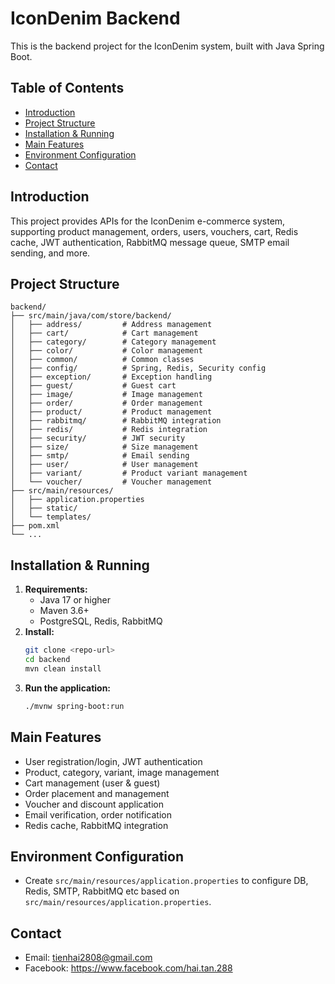 
# IconDenim Backend

This is the backend project for the IconDenim system, built with Java Spring Boot.

## Table of Contents
- [Introduction](#introduction)
- [Project Structure](#project-structure)
- [Installation & Running](#installation--running)
- [Main Features](#main-features)
- [Environment Configuration](#environment-configuration)
- [Contact](#contact)

## Introduction
This project provides APIs for the IconDenim e-commerce system, supporting product management, orders, users, vouchers, cart, Redis cache, JWT authentication, RabbitMQ message queue, SMTP email sending, and more.

## Project Structure
```
backend/
├── src/main/java/com/store/backend/
│   ├── address/         # Address management
│   ├── cart/            # Cart management
│   ├── category/        # Category management
│   ├── color/           # Color management
│   ├── common/          # Common classes
│   ├── config/          # Spring, Redis, Security config
│   ├── exception/       # Exception handling
│   ├── guest/           # Guest cart
│   ├── image/           # Image management
│   ├── order/           # Order management
│   ├── product/         # Product management
│   ├── rabbitmq/        # RabbitMQ integration
│   ├── redis/           # Redis integration
│   ├── security/        # JWT security
│   ├── size/            # Size management
│   ├── smtp/            # Email sending
│   ├── user/            # User management
│   ├── variant/         # Product variant management
│   └── voucher/         # Voucher management
├── src/main/resources/
│   ├── application.properties
│   ├── static/
│   └── templates/
├── pom.xml
└── ...
```

## Installation & Running
1. **Requirements:**
   - Java 17 or higher
   - Maven 3.6+
   - PostgreSQL, Redis, RabbitMQ
2. **Install:**
   ```bash
   git clone <repo-url>
   cd backend
   mvn clean install
   ```
3. **Run the application:**
   ```bash
   ./mvnw spring-boot:run
   ```

## Main Features
- User registration/login, JWT authentication
- Product, category, variant, image management
- Cart management (user & guest)
- Order placement and management
- Voucher and discount application
- Email verification, order notification
- Redis cache, RabbitMQ integration

## Environment Configuration
- Create `src/main/resources/application.properties` to configure DB, Redis, SMTP, RabbitMQ etc based on `src/main/resources/application.properties`.

## Contact
- Email: tienhai2808@gmail.com
- Facebook: https://www.facebook.com/hai.tan.288
